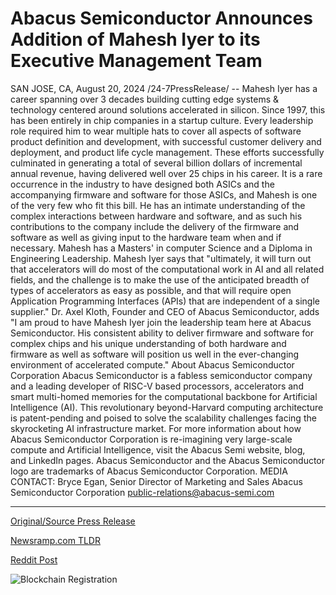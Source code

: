 # Abacus Semiconductor Announces Addition of Mahesh Iyer to its Executive Management Team

SAN JOSE, CA, August 20, 2024 /24-7PressRelease/ -- Mahesh Iyer has a career spanning over 3 decades building cutting edge systems & technology centered around solutions accelerated in silicon. Since 1997, this has been entirely in chip companies in a startup culture. Every leadership role required him to wear multiple hats to cover all aspects of software product definition and development, with successful customer delivery and deployment, and product life cycle management. These efforts successfully culminated in generating a total of several billion dollars of incremental annual revenue, having delivered well over 25 chips in his career. It is a rare occurrence in the industry to have designed both ASICs and the accompanying firmware and software for those ASICs, and Mahesh is one of the very few who fit this bill. He has an intimate understanding of the complex interactions between hardware and software, and as such his contributions to the company include the delivery of the firmware and software as well as giving input to the hardware team when and if necessary. Mahesh has a Masters' in computer Science and a Diploma in Engineering Leadership.  Mahesh Iyer says that "ultimately, it will turn out that accelerators will do most of the computational work in AI and all related fields, and the challenge is to make the use of the anticipated breadth of types of accelerators as easy as possible, and that will require open Application Programming Interfaces (APIs) that are independent of a single supplier."  Dr. Axel Kloth, Founder and CEO of Abacus Semiconductor, adds "I am proud to have Mahesh Iyer join the leadership team here at Abacus Semiconductor. His consistent ability to deliver firmware and software for complex chips and his unique understanding of both hardware and firmware as well as software will position us well in the ever-changing environment of accelerated compute."  About Abacus Semiconductor Corporation Abacus Semiconductor is a fabless semiconductor company and a leading developer of RISC-V based processors, accelerators and smart multi-homed memories for the computational backbone for Artificial Intelligence (AI). This revolutionary beyond-Harvard computing architecture is patent-pending and poised to solve the scalability challenges facing the skyrocketing AI infrastructure market. For more information about how Abacus Semiconductor Corporation is re-imagining very large-scale compute and Artificial Intelligence, visit the Abacus Semi website, blog, and LinkedIn pages.  Abacus Semiconductor and the Abacus Semiconductor logo are trademarks of Abacus Semiconductor Corporation.  MEDIA CONTACT: Bryce Egan, Senior Director of Marketing and Sales Abacus Semiconductor Corporation public-relations@abacus-semi.com 

---

[Original/Source Press Release](https://www.24-7pressrelease.com/press-release/513505/abacus-semiconductor-announces-addition-of-mahesh-iyer-to-its-executive-management-team)
                    

[Newsramp.com TLDR](None) 



[Reddit Post](https://www.reddit.com/r/Leadership_Management/comments/1ewpcmm/seasoned_industry_leader_mahesh_iyer_joins_abacus/) 



![Blockchain Registration](https://cdn.newsramp.app/24-7PressRelease/qrcode/248/20/jinx1hEF.webp)